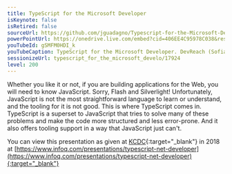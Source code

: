 ```yaml
---
title: TypeScript for the Microsoft Developer
isKeynote: false
isRetired: false
sourceUrl: https://github.com/jguadagno/Typescript-for-the-Microsoft-Developer
powerPointUrl: https://onedrive.live.com/embed?cid=406EE4C95978C038&resid=406EE4C95978C038%2174186&authkey=AGIPgSzQDLKDx2I&em=2
youTubeId: gSMFM0HDI_k
youTubeCaption: TypeScript for the Microsoft Developer. DevReach (Sofia, Bulgaria)
sessionizeUrl: typescript_for_the_microsoft_develo/17924
level: 200
---
```

Whether you like it or not, if you are building applications for the Web, you will need to know JavaScript. Sorry, Flash and Silverlight! Unfortunately, JavaScript is not the most straightforward language to learn or understand, and the tooling for it is not good. This is where TypeScript comes in. TypeScript is a superset to JavaScript that tries to solve many of these problems and make the code more structured and less error-prone. And it also offers tooling support in a way that JavaScript just can't.

You can view this presentation as given at [KCDC](https://www.kcdc.info/){:target="_blank"} in 2018 at [https://www.infoq.com/presentations/typescript-net-developer](https://www.infoq.com/presentations/typescript-net-developer){:target="_blank"}
